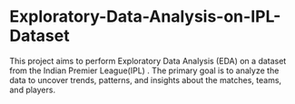 # Exploratory-Data-Analysis-on-IPL-Dataset
This project aims to perform Exploratory Data Analysis (EDA) on a dataset from the Indian Premier League(IPL) . The primary goal is to analyze the data to uncover trends, patterns, and insights about the matches, teams, and players. 
